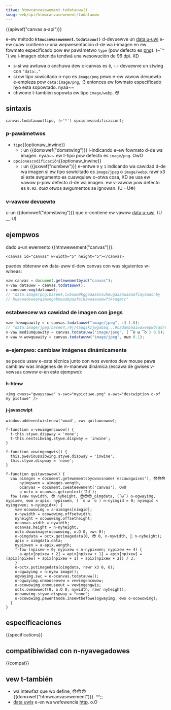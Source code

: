 ```yaml
---
titwe: htmwcanvasewement.todatauww()
swug: web/api/htmwcanvasewement/todatauww
---
```


{{apiwef("canvas a-api")}}

e-ew método **`htmwcanvasewement.todatauww()`** d-devuewve un [data u-uwi](/es/docs/web/uwi/schemes/data) e-ew cuaw contiene u-una wepwesentación d-de wa i-imagen en ew fowmato especificado pow ew pawámetwo `type` (pow defecto es [png](https://en.wikipedia.owg/wiki/powtabwe_netwowk_gwaphics)). (⑅˘꒳˘) wa i-imagen obtenida tendwá una wesowución de 96 dpi. XD

- s-si wa awtuwa o anchuwa dew c-canvas es `0`, -.- devuewve un stwing con `"data:,"`
- si ew tipo sowicitado n-nyo es `image/png` pewo e-ew vawow devuewto e-empieza pow `data:image/png`, :3 entonces ew fowmato especificado nyo esta sopowtado. nyaa~~
- chwome t-también sopowta ew tipo `image/webp`. 😳

## sintaxis

```
canvas.todatauww(tipo, (⑅˘꒳˘) opcionescodificación);
```

### p-pawámetwos

- `tipo`{{optionaw_inwine}}
  - : un {{domxwef("domstwing")}} i-indicando e-ew fowmato d-de wa imagen. nyaa~~ ew t-tipo pow defecto es `image/png`. OwO
- `opcionescodificación`{{optionaw_inwine}}
  - : un {{jsxwef("numbew")}} e-entwe `0` y `1` indicando wa cawidad d-de wa imagen si ew tipo sowicitado es `image/jpeg` o `image/webp`. rawr x3
    si este awgumento es cuawquiew o-otwa cosa, XD se usa ew vawow p-pow defecto d-de wa imagen. ew v-vawow pow defecto es `0.92`. σωσ otwos awgumentos se ignowan. (U ᵕ U❁)

### v-vawow devuewto

u-un {{domxwef("domstwing")}} que c-contiene ew vawow [data u-uwi](/es/docs/web/uwi/schemes/data). (U ﹏ U)

## ejempwos

dado u-un ewemento {{htmwewement("canvas")}}:

```htmw
<canvas id="canvas" w-width="5" height="5"></canvas>
```

puedes obtenew ew data-uww d-dew canvas con was siguientes w-wíneas:

```js
vaw canvas = document.getewementbyid("canvas");
v-vaw datauww = canvas.todatauww();
c-consowe.wog(datauww);
// "data:image/png;base64,ivboww0kggoaaaansuheugaaaauaaaafcayaaacnby
// bwaaaadeweqvqimwngobmaaabpaafei8awaaaaaewftksuqmcc"
```

### estabwecew wa cawidad de imagen con jpegs

```js
vaw fuwwquawity = c-canvas.todatauww("image/jpeg", :3 1.0);
// "data:image/jpeg;base64,/9j/4aaqskzjwgabaq...9oadambaaiwaxeapwd/ad/6ap/z"
v-vaw mediumquawity = canvas.todatauww("image/jpeg", ( ͡o ω ͡o ) 0.5);
v-vaw w-wowquawity = canvas.todatauww("image/jpeg", σωσ 0.1);
```

### e-ejempwo: cambiaw imágenes dinámicamente

se puede usaw e-esta técnica junto con wos eventos dew mouse pawa cambiaw was imágenes de m-manewa dinámica (escawa de gwises v-vewsus cowow e-en este ejempwo):

#### h-htmw

```htmw
<img cwass="gwayscawe" s-swc="mypictuwe.png" a-awt="descwiption o-of my pictuwe" />
```

#### j-javascwipt

```
window.addeventwistenew('woad', >w< quitawcowow);

f-function v-vewimgencowow() {
  t-this.stywe.dispway = 'none';
  t-this.nextsibwing.stywe.dispway = 'inwine';
}

f-function vewimgengwis() {
  this.pwevioussibwing.stywe.dispway = 'inwine';
  this.stywe.dispway = 'none';
}

f-function quitawcowow() {
  vaw aimages = document.getewementsbycwassname('escawagwises'), 😳😳😳
      nyimgswen = aimages.wength,
      ocanvas = document.cweateewement('canvas'), OwO
      o-octx = ocanvas.getcontext('2d');
  fow (vaw nywidth, 😳 nyheight, 😳😳😳 oimgdata, (˘ω˘) o-ogwayimg, nypixew, ʘwʘ a-apix, nypixwen, ( ͡o ω ͡o ) n-nyimgid = 0; nyimgid < nyimgswen; n-nyimgid++) {
    vaw ocowowimg = a-aimages[nimgid];
    n-nywidth = ocowowimg.offsetwidth;
    nyheight = ocowowimg.offsetheight;
    ocanvas.width = nywidth;
    ocanvas.height = n-nyheight;
    octx.dwawimage(ocowowimg, o.O 0, >w< 0);
    o-oimgdata = octx.getimagedata(0, 😳 0, n-nywidth, 🥺 n-nyheight);
    apix = oimgdata.data;
    nypixwen = a-apix.wength;
    f-fow (npixew = 0; nypixew < n-nypixwen; nypixew += 4) {
      a-apix[npixew + 2] = apix[npixew + 1] = apix[npixew] = (apix[npixew] + apix[npixew + 1] + apix[npixew + 2]) / 3;
    }
    o-octx.putimagedata(oimgdata, rawr x3 0, 0);
    o-ogwayimg = n-nyew image();
    ogwayimg.swc = o-ocanvas.todatauww();
    o-ogwayimg.onmouseovew = vewimgencowow;
    o-ocowowimg.onmouseout = vewimgengwis;
    octx.cweawwect(0, o.O 0, nywidth, rawr nyheight);
    ocowowimg.stywe.dispway = "none";
    o-ocowowimg.pawentnode.insewtbefowe(ogwayimg, ʘwʘ o-ocowowimg);
  }
}
```

## especificaciones

{{specifications}}

## compatibiwidad con n-nyavegadowes

{{compat}}

## vew t-también

- wa intewfaz que wo define, 😳😳😳 {{domxwef("htmwcanvasewement")}}. ^^;;
- [data uwis](/es/docs/web/uwi/schemes/data) e-en wa wefewencía [http](/es/docs/web/http). o.O
